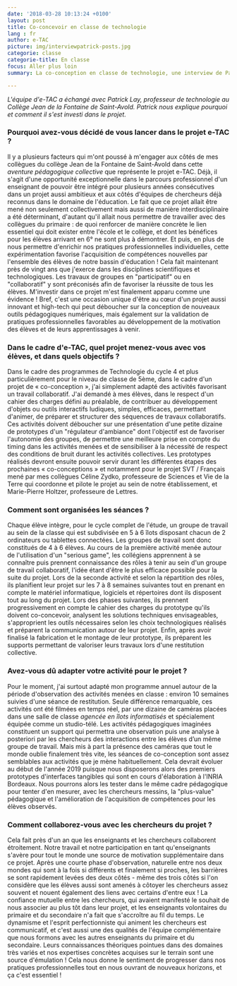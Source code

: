 ```yaml
---
date: '2018-03-28 10:13:24 +0100'
layout: post
title: Co-concevoir en classe de technologie
lang : fr
author: e-TAC
picture: img/interviewpatrick-posts.jpg
categorie: classe
categorie-title: En classe
focus: Aller plus loin
summary: La co-conception en classe de technologie, une interview de Patrick Lay

---
```

<i>L'équipe d'e-TAC a échangé avec Patrick Lay, professeur de technologie au Collège Jean de la Fontaine de Saint-Avold. Patrick nous explique pourquoi et comment il s'est investi dans le projet.</i>

### Pourquoi avez-vous décidé de vous lancer dans le projet e-TAC ? 
Il y a plusieurs facteurs qui m'ont poussé à m'engager aux côtés de mes collègues du collège Jean de la Fontaine de Saint-Avold dans cette <i>aventure pédagogique collective</i> que représente le projet e-TAC.
Déjà, il s'agit d'une opportunité exceptionnelle dans le parcours professionnel d'un enseignant de pouvoir être intégré pour plusieurs années consécutives dans un projet aussi ambitieux et aux côtés d'équipes de chercheurs déjà reconnus dans le domaine de l'éducation.
Le fait que ce projet allait être mené non seulement collectivement mais aussi de manière interdisciplinaire a été déterminant, d'autant qu'il allait nous permettre de travailler avec des collègues du primaire : de quoi renforcer de manière concrète le lien essentiel qui doit exister entre l'école et le collège, et dont les bénéfices pour les élèves arrivant en 6° ne sont plus à démontrer.
Et puis, en plus de nous permettre d'enrichir nos pratiques professionnelles individuelles, cette expérimentation favorise l'acquisition de compétences nouvelles par l'ensemble des élèves de notre bassin d'éducation !
Cela fait maintenant près de vingt ans que j'exerce dans les disciplines scientifiques et technologiques. Les travaux de groupes en "participatif" ou en "collaboratif" y sont préconisés afin de favoriser la réussite  de  tous les élèves. M'investir dans ce projet m'est finalement apparu comme une évidence !
Bref, c'est une occasion unique d'être au cœur d'un projet aussi innovant et high-tech qui peut déboucher sur la conception de nouveaux outils pédagogiques numériques, mais également sur la validation de pratiques professionnelles favorables au développement de la motivation des élèves et de leurs apprentissages à venir. 

### Dans le cadre d'e-TAC, quel projet menez-vous avec vos élèves, et dans quels objectifs ?
Dans le cadre des programmes de Technologie du cycle 4 et plus particulièrement pour le niveau de classe de 5ème, dans le cadre d'un projet de « co-conception », j'ai simplement adapté des activités favorisant un travail collaboratif.
J'ai demandé à mes élèves, dans le respect d'un cahier des charges défini au préalable, de contribuer au développement d'objets ou outils interactifs ludiques, simples, efficaces, permettant d'animer, de préparer et structurer des séquences de travaux collaboratifs.
Ces activités doivent déboucher sur une présentation d'une petite dizaine de prototypes d'un "régulateur d'ambiance" dont l'objectif est de favoriser l'autonomie des groupes, de permettre une meilleure prise en compte du timing dans les activités menées et de sensibiliser à la nécessité de respect des conditions de bruit durant les activités collectives. Les prototypes réalisés devront ensuite pouvoir servir durant les différentes étapes des prochaines « co-conceptions » et  notamment pour le projet SVT / Français mené par mes collègues Céline Zydko, professeure de Sciences et Vie de la Terre qui coordonne et pilote le projet au sein de notre établissement, et Marie-Pierre Holtzer, professeure de Lettres.

### Comment sont organisées les séances ?
Chaque élève intègre, pour le cycle complet de l'étude, un groupe de travail au sein de la classe qui est subdivisée en 5 à 6 îlots disposant chacun de 2 ordinateurs ou tablettes connectées. Les groupes de travail sont donc constitués de 4 à 6 élèves.
Au cours de la première activité menée autour de l'utilisation d'un "serious game", les collégiens apprennent à se connaître puis prennent connaissance des rôles à tenir au sein d'un groupe de travail collaboratif, l'idée étant d'être le plus efficace possible pour la suite du projet.
Lors de la seconde activité et selon la répartition des rôles, ils planifient leur projet sur les 7 à 8 semaines suivantes tout en prenant en compte le matériel informatique, logiciels et répertoires dont ils disposent tout au long du projet. 
Lors des phases suivantes, ils prennent progressivement en compte le cahier des charges du prototype qu'ils doivent co-concevoir, analysent les solutions techniques envisageables, s'approprient les outils nécessaires selon les choix technologiques réalisés et préparent la communication autour de leur projet.
Enfin, après avoir finalisé la fabrication et le montage de leur prototype, ils préparent les supports permettant de valoriser leurs travaux lors d'une restitution collective. 

### Avez-vous dû adapter votre activité pour le projet ?
Pour le moment, j'ai surtout adapté mon programme annuel autour de la période d'observation des activités menées en classe : environ 10 semaines suivies d'une séance de restitution. 
Seule différence remarquable, ces activités ont été filmées en temps réel, par une dizaine de caméras placées dans une salle de classe <i>agencée en îlots informatisés</i> et spécialement équipée comme un studio-télé. Les activités pédagogiques imaginées constituent un support qui permettra une observation puis une analyse à posteriori par les chercheurs des interactions entre les élèves d’un même groupe de travail. Mais mis à part la présence des caméras que tout le monde oublie finalement très vite, les séances de co-conception sont assez semblables aux activités que je mène habituellement.
Cela devrait évoluer au début de l'année 2019 puisque nous disposerons alors des premiers prototypes d'interfaces tangibles qui sont en cours d'élaboration à l'INRIA Bordeaux. Nous pourrons alors les tester dans le même cadre pédagogique pour tenter d'en mesurer, avec les chercheurs messins, la "plus-value" pédagogique et l'amélioration de l'acquisition de compétences pour les élèves observés. 

### Comment collaborez-vous avec les chercheurs du projet ?
Cela fait près d'un an que les enseignants et les chercheurs collaborent étroitement. Notre travail et notre participation en tant qu'enseignants s'avère pour tout le monde une source de motivation supplémentaire dans ce projet. 
Après une courte phase d'observation, naturelle entre nos deux mondes qui sont à la fois si différents et finalement si proches, les barrières se sont rapidement levées des deux côtés - même des trois côtés si l'on considère que les élèves aussi sont amenés à côtoyer les chercheurs assez souvent et nouent également des liens avec certains d'entre eux !
La confiance mutuelle entre les chercheurs, qui avaient manifesté le souhait de nous associer au plus tôt dans leur projet, et les enseignants volontaires du primaire et du secondaire n'a fait que s'accroître au fil du temps. 
Le dynamisme et l'esprit perfectionniste qui animent les chercheurs est communicatif, et c'est aussi une des qualités de l'équipe complémentaire que nous formons avec les autres enseignants du primaire et du secondaire. Leurs connaissances théoriques pointues dans des domaines très variés et nos expertises concrètes acquises sur le terrain sont une source d'émulation ! Cela nous donne le sentiment de progresser dans nos pratiques professionnelles tout en nous ouvrant de nouveaux horizons, et ça c'est essentiel ! 
